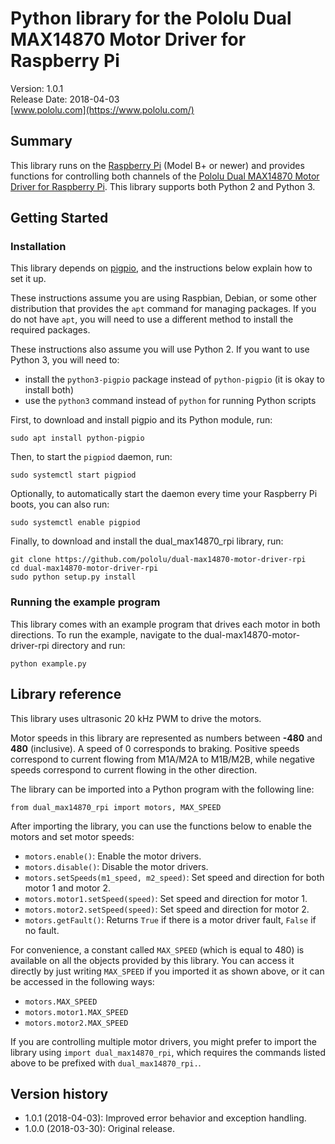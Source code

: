 # Python library for the Pololu Dual MAX14870 Motor Driver for Raspberry Pi

Version: 1.0.1<br>
Release Date: 2018-04-03<br>
[www.pololu.com](https://www.pololu.com/)

## Summary

This library runs on the [Raspberry Pi](https://www.pololu.com/product/2759)
(Model B+ or newer) and provides functions for controlling both channels of the
[Pololu Dual MAX14870 Motor Driver for Raspberry Pi](https://www.pololu.com/product/3758).
This library supports both Python 2 and Python 3.

## Getting Started

### Installation

This library depends on [pigpio](http://abyz.me.uk/rpi/pigpio/), and the
instructions below explain how to set it up.

These instructions assume you are using Raspbian, Debian, or some other
distribution that provides the `apt` command for managing packages. If you do
not have `apt`, you will need to use a different method to install the required
packages.

These instructions also assume you will use Python 2.  If you want to use
Python 3, you will need to:
* install the `python3-pigpio` package instead of `python-pigpio`
  (it is okay to install both)
* use the `python3` command instead of `python` for running Python scripts

First, to download and install pigpio and its Python module, run:

```
sudo apt install python-pigpio
```

Then, to start the `pigpiod` daemon, run:

```
sudo systemctl start pigpiod
```

Optionally, to automatically start the daemon every time your Raspberry Pi
boots, you can also run:

```
sudo systemctl enable pigpiod
```

Finally, to download and install the dual_max14870_rpi library, run:

```
git clone https://github.com/pololu/dual-max14870-motor-driver-rpi
cd dual-max14870-motor-driver-rpi
sudo python setup.py install
```

### Running the example program

This library comes with an example program that drives each motor in both
directions.  To run the example, navigate to the
dual-max14870-motor-driver-rpi directory and run:

```
python example.py
```

## Library reference

This library uses ultrasonic 20&nbsp;kHz PWM to drive the motors.

Motor speeds in this library are represented as numbers between **-480** and
**480** (inclusive).  A speed of 0 corresponds to braking.  Positive speeds
correspond to current flowing from M1A/M2A to M1B/M2B, while negative speeds
correspond to current flowing in the other direction.

The library can be imported into a Python program with the following line:

```
from dual_max14870_rpi import motors, MAX_SPEED
```

After importing the library, you can use the functions below to enable the motors
and set motor speeds:

* `motors.enable()`: Enable the motor drivers.
* `motors.disable()`: Disable the motor drivers.
* `motors.setSpeeds(m1_speed, m2_speed)`: Set speed and direction for both motor 1 and motor 2.
* `motors.motor1.setSpeed(speed)`: Set speed and direction for motor 1.
* `motors.motor2.setSpeed(speed)`: Set speed and direction for motor 2.
* `motors.getFault()`: Returns `True` if there is a motor driver fault, `False`
  if no fault.

For convenience, a constant called `MAX_SPEED` (which is equal to 480) is
available on all the objects provided by this library.  You can access it
directly by just writing `MAX_SPEED` if you imported it as shown above, or it
can be accessed in the following ways:

* `motors.MAX_SPEED`
* `motors.motor1.MAX_SPEED`
* `motors.motor2.MAX_SPEED`

If you are controlling multiple motor drivers, you might prefer to import the
library using `import dual_max14870_rpi`, which requires the commands listed
above to be prefixed with `dual_max14870_rpi.`.

## Version history

* 1.0.1 (2018-04-03): Improved error behavior and exception handling.
* 1.0.0 (2018-03-30): Original release.
